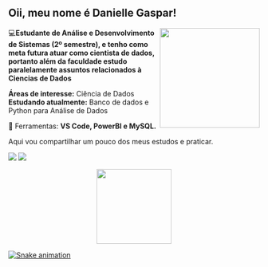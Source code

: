 ## Oii, meu nome é Danielle Gaspar!
</p>

<img align='right' src="https://user-images.githubusercontent.com/86385596/152854209-7bd29b64-1fcd-4e01-ae4f-8e6110c807a2.png" width="200">

<p align="left">
💻<strong>Estudante de Análise e Desenvolvimento de Sistemas (2º semestre), e tenho como meta futura atuar
como cientista de dados, portanto além da faculdade estudo paralelamente assuntos relacionados à Ciencias de Dados</strong>
  
**Áreas de interesse:** Ciência de Dados  
**Estudando atualmente:** Banco de dados e Python para Análise de Dados
</p>

<p align="left">
  💼 Ferramentas: <strong>VS Code, PowerBI e MySQL.</strong>
</p>

Aqui vou compartilhar um pouco dos meus estudos e praticar. 
</br>

<p align="left">
  <a href="https://www.instagram.com/danielleaquinog/" alt="Instagram">
 <img src="https://img.shields.io/badge/-Instagram-%23E4405F?style=for-the-badge&logo=instagram&logoColor=white" target="_blank"></a>
  
  <a href="https://www.linkedin.com/in/danielleagaspar/" alt="Linkedin">
    <img src="https://img.shields.io/badge/-Linkedin-6610F2?style=for-the-badge&logo=Linkedin&logoColor=FFFFFF&link=https://www.linkedin.com/in/iuricode"/>
    
  </a>
  
  
  </a>
</p>

 <div align="center">
  <a href="https://github.com/daniellegaspar">
  <img height="150em" src="https://github-readme-stats.vercel.app/api?username=daniellegaspar&show_icons=true&theme=radical&include_all_commits=true&count_private=true"/>

</div>
   

![Snake animation](https://github.com/daniellegaspar/daniellegaspar/blob/output/github-contribution-grid-snake.svg)

